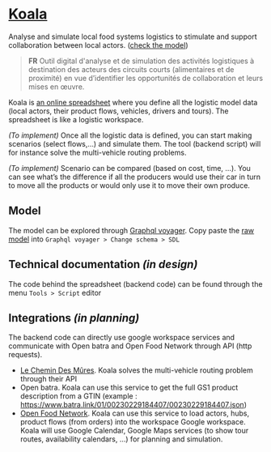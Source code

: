 # [Koala](https://docs.google.com/spreadsheets/d/1tjktUMx26vcGmk0r5E-Esn6EIexSXl6BBZ2JEsAOu_k)

Analyse and simulate local food systems logistics to stimulate and support collaboration between local actors. ([check the model](model.graphql))

> **FR** Outil digital d'analyse et de simulation des activités logistiques à destination des acteurs des circuits courts (alimentaires et de proximité) en vue d’identifier les opportunités de collaboration et leurs mises en œuvre.

Koala is [an online spreadsheet](https://docs.google.com/spreadsheets/d/1tjktUMx26vcGmk0r5E-Esn6EIexSXl6BBZ2JEsAOu_k) where you define all the logistic model data (local actors, their product flows, vehicles, drivers and tours). The spreadsheet is like a logistic workspace.

*(To implement)* Once all the logistic data is defined, you can start making scenarios (select flows,…) and simulate them. The tool (backend script) will for instance solve the multi-vehicle routing problems.

*(To implement)* Scenario can be compared (based on cost, time, …). You can see what’s the difference if all the producers would use their car in turn to move all the products or would only use it to move their own produce.

## Model

The model can be explored through [Graphql voyager](https://apis.guru/graphql-voyager/). Copy paste the [raw model](https://raw.githubusercontent.com/Qalinca-Labs/koala/main/model.graphql) into `Graphql voyager > Change schema > SDL`

## Technical documentation *(in design)*

The code behind the spreadsheet (backend code) can be found through the menu `Tools > Script` editor

## Integrations *(in planning)*

The backend code can directly use google workspace services and communicate with Open batra and Open Food Network through API (http requests). 

* [Le Chemin Des Mûres](https://www.lechemindesmures.fr/). Koala solves the multi-vehicle routing problem through their API
* Open batra. Koala can use this service to get the full GS1 product description from a GTIN (example : https://www.batra.link/01/00230229184407/00230229184407.json)
* [Open Food Network](https://www.openfoodnetwork.org/). Koala can use this service to load actors, hubs, product flows (from orders) into the workspace
Google workspace. Koala will use Google Calendar, Google Maps services (to show tour routes, availability calendars, …) for planning and simulation.

